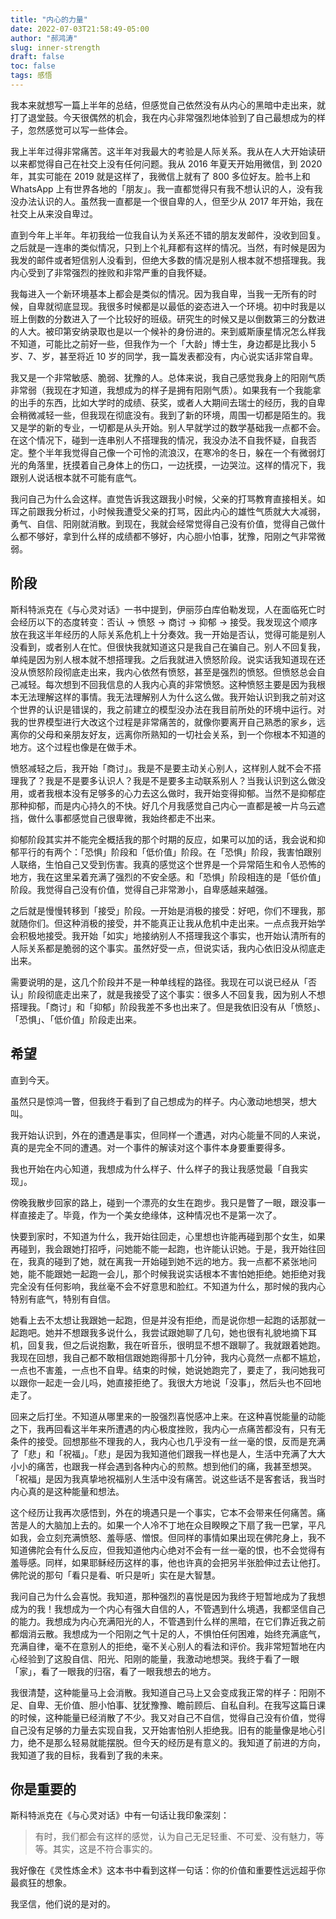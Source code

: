 ```yaml
---
title: "内心的力量"
date: 2022-07-03T21:58:49-05:00
author: "郝鸿涛"
slug: inner-strength
draft: false
toc: false
tags: 感悟
---
```

我本来就想写一篇上半年的总结，但感觉自己依然没有从内心的黑暗中走出来，就打了退堂鼓。今天很偶然的机会，我在内心非常强烈地体验到了自己最想成为的样子，忽然感觉可以写一些体会。

我上半年过得非常痛苦。这半年对我最大的考验是人际关系。我从在人大开始读研以来都觉得自己在社交上没有任何问题。我从 2016 年夏天开始用微信，到 2020 年，其实可能在 2019 就是这样了，我微信上就有了 800 多位好友。脸书上和 WhatsApp 上有世界各地的「朋友」。我一直都觉得只有我不想认识的人，没有我没办法认识的人。虽然我一直都是一个很自卑的人，但至少从 2017 年开始，我在社交上从来没自卑过。

直到今年上半年。年初我给一位我自认为关系还不错的朋友发邮件，没收到回复。之后就是一连串的类似情况，只到上个礼拜都有这样的情况。当然，有时候是因为我发的邮件或者短信别人没看到，但绝大多数的情况是别人根本就不想搭理我。我内心受到了非常强烈的挫败和非常严重的自我怀疑。

我每进入一个新环境基本上都会是类似的情况。因为我自卑，当我一无所有的时候，自卑就彻底显现。我很多时候都是以最低的姿态进入一个环境。初中时我是以班上倒数的分数进入了一个比较好的班级。研究生的时候又是以倒数第三的分数进的人大。被印第安纳录取也是以一个候补的身份进的。来到威斯康星情况怎么样我不知道，可能比之前好一些，但我作为一个「大龄」博士生，身边都是比我小 5 岁、7、岁，甚至将近 10 岁的同学，我一篇发表都没有，内心说实话非常自卑。

我又是一个非常敏感、脆弱、犹豫的人。总体来说，我自己感觉我身上的阳刚气质非常弱（我现在才知道，我想成为的样子是拥有阳刚气质）。如果我有一个我能拿的出手的东西，比如大学时的成绩、获奖，或者人大期间去瑞士的经历，我的自卑会稍微减轻一些，但我现在彻底没有。我到了新的环境，周围一切都是陌生的。我又是学的新的专业，一切都是从头开始。别人早就学过的数学基础我一点都不会。在这个情况下，碰到一连串别人不搭理我的情况，我没办法不自我怀疑，自我否定。整个半年我觉得自己像一个可怜的流浪汉，在寒冷的冬日，躲在一个有微弱灯光的角落里，抚摸着自己身体上的伤口，一边抚摸，一边哭泣。这样的情况下，我跟别人说话根本就不可能有底气。

我问自己为什么会这样。直觉告诉我这跟我小时候，父亲的打骂教育直接相关。如珲之前跟我分析过，小时候我遭受父亲的打骂，因此内心的雄性气质就大大减弱，勇气、自信、阳刚就消散。到现在，我就会经常觉得自己没有价值，觉得自己做什么都不够好，拿到什么样的成绩都不够好，内心胆小怕事，犹豫，阳刚之气非常微弱。

## 阶段

斯科特派克在《与心灵对话》一书中提到，伊丽莎白库伯勒发现，人在面临死亡时会经历以下的态度转变：否认 -> 愤怒 -> 商讨 -> 抑郁 -> 接受。我发现这个顺序放在我这半年经历的人际关系危机上十分奏效。我一开始是否认，觉得可能是别人没看到，或者别人在忙。但很快我就知道这只是我自己在骗自己。别人不回复我，单纯是因为别人根本就不想搭理我。之后我就进入愤怒阶段。说实话我知道现在还没从愤怒阶段彻底走出来，我内心依然有愤怒，甚至是强烈的愤怒。但愤怒总会自己减轻。每次想到不回我信息的人我内心真的非常愤怒。这种愤怒主要是因为我根本无法理解这样的事情。我无法理解别人为什么这么做。我开始认识到我之前对这个世界的认识是错误的，我之前建立的模型没办法在我目前所处的环境中运行。对我的世界模型进行大改这个过程是非常痛苦的，就像你要离开自己熟悉的家乡，远离你的父母和亲朋友好友，远离你所熟知的一切社会关系，到一个你根本不知道的地方。这个过程也像是在做手术。

愤怒减轻之后，我开始「商讨」。我是不是要主动关心别人，这样别人就不会不搭理我了？我是不是要多认识人？我是不是要多主动联系别人？当我认识到这么做没用，或者我根本没有足够多的心力去这么做时，我开始变得抑郁。当然不是抑郁症那种抑郁，而是内心持久的不快。好几个月我感觉自己内心一直都是被一片乌云遮挡，做什么事都感觉自己很卑微，我始终都走不出来。

抑郁阶段其实并不能完全概括我的那个时期的反应，如果可以加的话，我会说和抑郁平行的有两个：「恐惧」阶段和「低价值」阶段。在「恐惧」阶段，我害怕跟别人联络，生怕自己又受到伤害。我真的感觉这个世界是一个异常陌生和令人恐怖的地方，我在这里呆着充满了强烈的不安全感。和「恐惧」阶段相连的是「低价值」阶段。我觉得自己没有价值，觉得自己非常渺小，自卑感越来越强。

之后就是慢慢转移到「接受」阶段。一开始是消极的接受：好吧，你们不理我，那就随你们。但这种消极的接受，并不能真正让我从危机中走出来。一点点我开始学会积极地接受。我开始「如实」地接纳别人不搭理我这个事实，也开始认清所有的人际关系都是脆弱的这个事实。虽然好受一点，但说实话，我内心依旧没从彻底走出来。

需要说明的是，这几个阶段并不是一种单线程的路径。我现在可以说已经从「否认」阶段彻底走出来了，就是我接受了这个事实：很多人不回复我，因为别人不想搭理我。「商讨」和「抑郁」阶段我差不多也出来了。但是我依旧没有从「愤怒」、「恐惧」、「低价值」阶段走出来。

## 希望

直到今天。

虽然只是惊鸿一瞥，但我终于看到了自己想成为的样子。内心激动地想哭，想大叫。

我开始认识到，外在的遭遇是事实，但同样一个遭遇，对内心能量不同的人来说，真的是完全不同的遭遇。对一个事件的解读对这个事件本身要重要得多。

我也开始在内心知道，我想成为什么样子、什么样子的我让我感觉最「自我实现」。

傍晚我散步回家的路上，碰到一个漂亮的女生在跑步。我只是瞥了一眼，跟没事一样直接走了。毕竟，作为一个美女绝缘体，这种情况也不是第一次了。

快要到家时，不知道为什么，我开始往回走，心里想也许能再碰到那个女生，如果再碰到，我会跟她打招呼，问她能不能一起跑，也许能认识她。于是，我开始往回在，我真的碰到了她，就在离我一开始碰到她不远的地方。我一点都不紧张地问她，能不能跟她一起跑一会儿，那个时候我说实话根本不害怕她拒绝。她拒绝对我完全没有任何影响，我丝毫不会不好意思和脸红。不知道为什么，那时候的我内心特别有底气，特别有自信。

她看上去不太想让我跟她一起跑，但是并没有拒绝，而是说你想一起跑的话那就一起跑吧。她并不想跟我多说什么，我尝试跟她聊了几句，她也很有礼貌地摘下耳机，回复我，但之后说抱歉，我在听音乐，很明显不想不跟聊了。我就跟着她跑。我现在回想，我自己都不敢相信跟她跑得那十几分钟，我内心竟然一点都不尴尬，一点也不害羞，一点也不自卑。结束的时候，她说她跑完了，要走了，我问她我可以跟你一起走一会儿吗，她直接拒绝了。我很大方地说「没事」，然后头也不回地走了。

回来之后打坐。不知道从哪里来的一股强烈喜悦感冲上来。在这种喜悦能量的动能之下，我再回看这半年来所遭遇的内心极度挫败，我内心一点痛苦都没有，只有无条件的接受。回想那些不理我的人，我内心也几乎没有一丝一毫的恨，反而是充满了「悲」和「祝福」。「悲」是因为我知道他们跟我一样也是人，生活中充满了大大小小的痛苦，也跟我一样会遇到各种内心的煎熬。想到他们的痛，我甚至想哭。「祝福」是因为我真挚地祝福别人生活中没有痛苦。说这些话不是客套话，我当时内心真的是这种能量和想法。

这个经历让我再次感悟到，外在的境遇只是一个事实，它本不会带来任何痛苦。痛苦是人的大脑加上去的。如果一个人冷不丁地在众目睽睽之下扇了我一巴掌，平凡如我，会立刻充满愤怒、羞辱感、憎恨。但同样的事情如果出现在佛陀身上，我不知道佛陀会有什么反应，但我知道他内心绝对不会有一丝一毫的恨，也不会觉得有羞辱感。同样，如果耶稣经历这样的事，他也许真的会把另半张脸伸过去让他打。佛陀说的那句「看只是看、听只是听」实在是大智慧。

我问自己为什么会喜悦。我知道，那种强烈的喜悦是因为我终于短暂地成为了我想成为的我！我想成为一个内心有强大自信的人，不管遇到什么境遇，我都坚信自己的能力。我想成为内心充满阳光的人，不管遇到什么样的黑暗，在它们靠近我之前都烟消云散。我想成为一个阳刚之气十足的人，不惧怕任何困难，始终充满底气，充满自律，毫不在意别人的拒绝，毫不关心别人的看法和评价。我非常短暂地在内心经验到了这股自信、阳光、阳刚的能量，我激动地想哭。我终于看了一眼「家」，看了一眼我的归宿，看了一眼我想去的地方。

我很清楚，这种能量马上会消散。我知道自己马上又会变成我正常的样子：阳刚不足、自卑、无价值、胆小怕事、犹犹豫豫、瞻前顾后、自私自利。在我写这篇日课的时候，这种能量已经消散了不少。我又对自己不自信，觉得自己没有价值，觉得自己没有足够的力量去实现自我，又开始害怕别人拒绝我。旧有的能量像是地心引力，绝不是那么轻易就能摆脱。但今天的经历是有意义的。我知道了前进的方向，我知道了我的目标，我看到了我的未来。

## 你是重要的

斯科特派克在《与心灵对话》中有一句话让我印象深刻：

>有时，我们都会有这样的感觉，认为自己无足轻重、不可爱、没有魅力，等等。其实，这是不符合事实的。

我好像在《灵性炼金术》这本书中看到这样一句话：你的价值和重要性远远超乎你最疯狂的想象。

我坚信，他们说的是对的。



